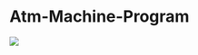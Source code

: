 # Atm-Machine-Program

<img align="center" src="https://media.giphy.com/media/1APhDggUPlkRdK5w1n/source.gif"/></a>
